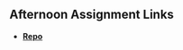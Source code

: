 ## Afternoon Assignment Links

* **[Repo](https://github.com/Nycticorax-Rutilla/<ASSIGNMENT_REPO>)**

